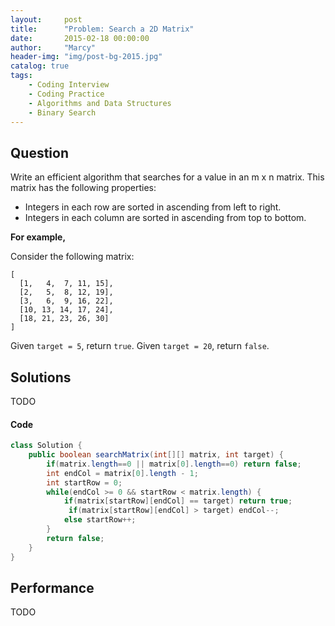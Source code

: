 ```yaml
---
layout:     post
title:      "Problem: Search a 2D Matrix"
date:       2015-02-18 00:00:00
author:     "Marcy"
header-img: "img/post-bg-2015.jpg"
catalog: true
tags:
    - Coding Interview
    - Coding Practice
    - Algorithms and Data Structures
    - Binary Search
---
```


## Question

Write an efficient algorithm that searches for a value in an m x n matrix. This matrix has the following properties:

- Integers in each row are sorted in ascending from left to right.
- Integers in each column are sorted in ascending from top to bottom.

**For example,**

Consider the following matrix:

```
[
  [1,   4,  7, 11, 15],
  [2,   5,  8, 12, 19],
  [3,   6,  9, 16, 22],
  [10, 13, 14, 17, 24],
  [18, 21, 23, 26, 30]
]
```

Given `target = 5`, return `true`.
Given `target = 20`, return `false`.

## Solutions
TODO

#### Code
```java
class Solution {
    public boolean searchMatrix(int[][] matrix, int target) {
        if(matrix.length==0 || matrix[0].length==0) return false;
        int endCol = matrix[0].length - 1;
        int startRow = 0;
        while(endCol >= 0 && startRow < matrix.length) {
            if(matrix[startRow][endCol] == target) return true;
             if(matrix[startRow][endCol] > target) endCol--;
            else startRow++;
        }
        return false;
    }
}
```

## Performance
TODO